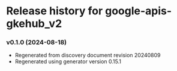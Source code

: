 # Release history for google-apis-gkehub_v2

### v0.1.0 (2024-08-18)

* Regenerated from discovery document revision 20240809
* Regenerated using generator version 0.15.1

